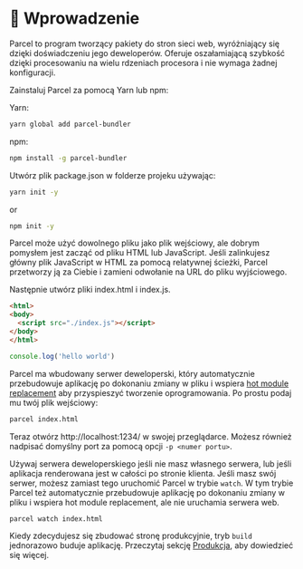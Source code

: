 # 🚀 Wprowadzenie

Parcel to program tworzący pakiety do stron sieci web, wyróżniający się dzięki doświadczeniu jego deweloperów. Oferuje oszałamiającą szybkość dzięki procesowaniu na wielu rdzeniach procesora i nie wymaga żadnej konfiguracji.

Zainstaluj Parcel za pomocą Yarn lub npm:

Yarn:

```bash
yarn global add parcel-bundler
```

npm:

```bash
npm install -g parcel-bundler
```

Utwórz plik package.json w folderze projeku używając:

```bash
yarn init -y
```

or

```bash
npm init -y
```

Parcel może użyć dowolnego pliku jako plik wejściowy, ale dobrym pomysłem jest zacząć od pliku HTML lub JavaScript. Jeśli zalinkujesz główny plik JavaScript w HTML za pomocą relatywnej ścieżki, Parcel przetworzy ją za Ciebie i zamieni odwołanie na URL do pliku wyjściowego.

Następnie utwórz pliki index.html i index.js.

```html
<html>
<body>
  <script src="./index.js"></script>
</body>
</html>
```

```javascript
console.log('hello world')
```

Parcel ma wbudowany serwer deweloperski, który automatycznie przebudowuje aplikację po dokonaniu zmiany w pliku i wspiera [hot module replacement](hmr.html) aby przyspieszyć tworzenie oprogramowania. Po prostu podaj mu twój plik wejściowy:

```bash
parcel index.html
```

Teraz otwórz http://localhost:1234/ w swojej przeglądarce. Możesz również nadpisać domyślny port za pomocą opcji `-p <numer portu>`.

Używaj serwera deweloperskiego jeśli nie masz własnego serwera, lub jeśli aplikacja renderowana jest w całości po stronie klienta. Jeśli masz swój serwer, możesz zamiast tego uruchomić Parcel w trybie `watch`. W tym trybie Parcel też automatycznie przebudowuje aplikację po dokonaniu zmiany w pliku i wspiera hot module replacement, ale nie uruchamia serwera web.

```bash
parcel watch index.html
```

Kiedy zdecydujesz się zbudować stronę produkcyjnie, tryb `build` jednorazowo buduje aplikację. Przeczytaj sekcję [Produkcja](production.html), aby dowiedzieć się więcej.
